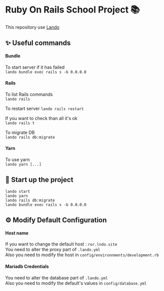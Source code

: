 # Ruby On Rails School Project 📚

This repository use [Lando](https://docs.lando.dev/)

## ✨ Useful commands 

#### Bundle
To start server if it has failed <br>
`lando bundle exec rails s -b 0.0.0.0`

#### Rails
To list Rails commands <br>
`lando rails`

To restart server
`lando rails restart`

If you want to check than all it's ok <br>
`lando rails t`

To migrate DB <br>
`lando rails db:migrate`

#### Yarn
To use yarn <br>
`lando yarn [...]`


## 🚀 Start up the project

```
lando start
lando yarn
lando rails db:migrate
lando bundle exec rails s -b 0.0.0.0
```

## ⚙️ Modify Default Configuration

#### Host name
If you want to change the default host : `ror.lndo.site` <br>
You need to alter the proxy part of `.lando.yml` <br>
Also you need to modify the host in `config/environnments/development.rb`

#### Mariadb Credentials
You need to alter the database part of `.lando.yml` <br>
Also you need to modify the default's values in `config/database.yml` <br>